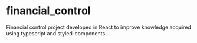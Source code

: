 # financial_control
Financial control project developed in React to improve knowledge acquired using typescript and styled-components.
